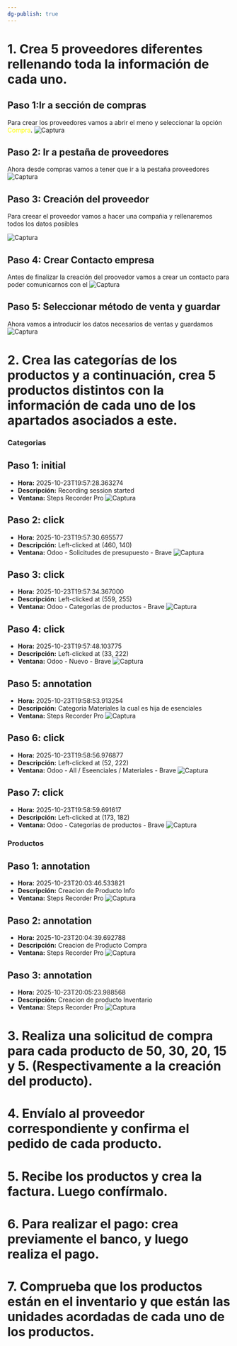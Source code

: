 ```yaml
---
dg-publish: true
---
```



# 1. Crea 5 proveedores diferentes rellenando toda la información de cada uno.

## Paso 1:Ir a sección de compras
Para crear los proveedores vamos a abrir el meno y seleccionar la opción <font color="#ffff00">Compra</font>.
![Captura](Capturas/step_001_20251021_195403_568561.png)
## Paso 2: Ir a pestaña de proveedores
Ahora desde compras vamos a tener que ir a la pestaña proveedores
![Captura](Capturas/step_003_20251021_195407_947978.png)

## Paso 3: Creación del proveedor
Para creear el proveedor vamos a hacer una compañia y rellenaremos todos los datos posibles

![Captura](Capturas/step_006_20251021_195618_926294.png)

## Paso 4: Crear Contacto empresa
Antes de finalizar la creación del proovedor vamos a crear un contacto para poder comunicarnos con el
![Captura](Capturas/step_007_20251021_195755_840751.png)

## Paso 5: Seleccionar método de venta y guardar
Ahora vamos a introducir los datos necesarios de ventas y guardamos
![Captura](Capturas/step_008_20251021_195822_110769.png)


# 2. Crea las categorías de los productos y a continuación, crea 5 productos distintos con la información de cada uno de los apartados asociados a este.
### Categorias

## Paso 1: initial
- **Hora:** 2025-10-23T19:57:28.363274
- **Descripción:** Recording session started
- **Ventana:** Steps Recorder Pro
![Captura](Capturas/step_000_initial_20251023_195728_008552.png)

## Paso 2: click
- **Hora:** 2025-10-23T19:57:30.695577
- **Descripción:** Left-clicked at (460, 140)
- **Ventana:** Odoo - Solicitudes de presupuesto - Brave
![Captura](Capturas/step_001_20251023_195730_386207.png)

## Paso 3: click
- **Hora:** 2025-10-23T19:57:34.367000
- **Descripción:** Left-clicked at (559, 255)
- **Ventana:** Odoo - Categorías de productos - Brave
![Captura](Capturas/step_002_20251023_195734_242667.png)

## Paso 4: click
- **Hora:** 2025-10-23T19:57:48.103775
- **Descripción:** Left-clicked at (33, 222)
- **Ventana:** Odoo - Nuevo - Brave
![Captura](Capturas/step_003_20251023_195747_955245.png)

## Paso 5: annotation
- **Hora:** 2025-10-23T19:58:53.913254
- **Descripción:** Categoria Materiales la cual es hija de esenciales
- **Ventana:** Steps Recorder Pro
![Captura](Capturas/step_004_20251023_195853_928988.png)

## Paso 6: click
- **Hora:** 2025-10-23T19:58:56.976877
- **Descripción:** Left-clicked at (52, 222)
- **Ventana:** Odoo - All / Eseenciales / Materiales - Brave
![Captura](Capturas/step_005_20251023_195856_833193.png)

## Paso 7: click
- **Hora:** 2025-10-23T19:58:59.691617
- **Descripción:** Left-clicked at (173, 182)
- **Ventana:** Odoo - Categorías de productos - Brave
![Captura](Capturas/step_006_20251023_195859_567442.png)
### Productos
## Paso 1: annotation
- **Hora:** 2025-10-23T20:03:46.533821
- **Descripción:** Creacion de Producto Info
- **Ventana:** Steps Recorder Pro
![Captura](Capturas/step_001_20251023_200346_556776.png)

## Paso 2: annotation
- **Hora:** 2025-10-23T20:04:39.692788
- **Descripción:** Creacion de Producto Compra
- **Ventana:** Steps Recorder Pro
![Captura](Capturas/step_002_20251023_200439_709546.png)

## Paso 3: annotation
- **Hora:** 2025-10-23T20:05:23.988568
- **Descripción:** Creacion de producto Inventario
- **Ventana:** Steps Recorder Pro
![Captura](Capturas/step_003_20251023_200523_998867.png)

# 3. Realiza una solicitud de compra para cada producto de 50, 30, 20, 15 y 5. (Respectivamente a la creación del producto).

# 4. Envíalo al proveedor correspondiente y confirma el pedido de cada producto.

# 5. Recibe los productos y crea la factura. Luego confírmalo.

# 6. Para realizar el pago: crea previamente el banco, y luego realiza el pago. 

# 7. Comprueba que los productos están en el inventario y que están las unidades acordadas de cada uno de los productos.

